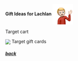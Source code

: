**Gift Ideas for Lachlan** <img src="assets/images/lachlan2.png" align="center" width="64" >

Target cart

<img src="https://www.justdrums.com/wp-content/uploads/2018/12/giftcard_image1.png" align="center" width="64"> Target gift cards

<!--
<a href="link"><img src="imagelink" align="center" width="64" ></a> [ItemName](link) |
$price
-->

##### [back](readme.md)
